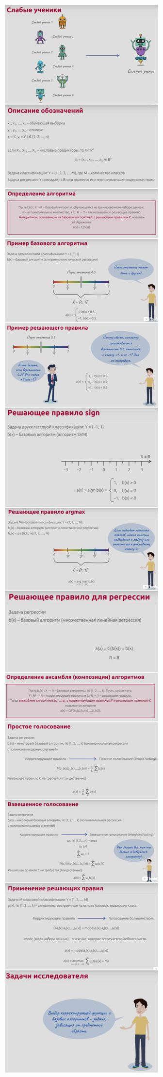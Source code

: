 ![](./Screenshot%202021-12-21%20092759.png)
![](./Screenshot%202021-12-21%20092924.png)
![](./Screenshot%202021-12-21%20092939.png)
![](./Screenshot%202021-12-21%20093018.png)
![](./Screenshot%202021-12-21%20093059.png)
![](./Screenshot%202021-12-21%20093140.png)
![](./Screenshot%202021-12-21%20093217.png)
![](./Screenshot%202021-12-21%20093334.png)
![](./Screenshot%202021-12-21%20093358.png)
![](./Screenshot%202021-12-21%20093431.png)
![](./Screenshot%202021-12-21%20093511.png)
![](./Screenshot%202021-12-21%20093622.png)
![](./Screenshot%202021-12-21%20093641.png)
